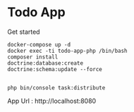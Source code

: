 # Todo App

Get started

    docker-compose up -d
    docker exec -ti todo-app-php /bin/bash
    composer install
    doctrine:database:create
    doctrine:schema:update --force


    php bin/console task:distribute

App Url : http://localhost:8080
